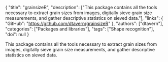 {
  "title": "grainsizeR",
  "description": ["This package contains all the tools necessary to extract grain sizes from images, digitally sieve grain size measurements, and gather descriptive statistics on sieved data."],
  "links": {
    "GitHub": "https://github.com/dtavern/grainsizeR"
  },
  "authors": ["dtavern"],
  "categories": ["Packages and libraries"],
  "tags": ["Shape recognition"],
  "doi": null
}

<!-- Generated by csv2md.R – do not edit by hand -->

This package contains all the tools necessary to extract grain sizes from images, digitally sieve grain size measurements, and gather descriptive statistics on sieved data.